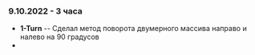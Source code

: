 ### 9.10.2022 - 3 часа
* **1-Turn**  -- Сделал метод поворота двумерного массива направо и налево на 90 градусов <br>
*
